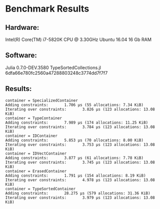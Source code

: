 # Benchmark Results

## Hardware:

Intel(R) Core(TM) i7-5820K CPU @ 3.30GHz
Ubuntu 16.04
16 Gb RAM

## Software:

Julia 0.7.0-DEV.3580
TypeSortedCollections.jl 6dfa66e780fc2560a47288803248c3774dd7f7f7

## Results:

```
container = SpecializedContainer
Adding constraints:       1.706 μs (55 allocations: 7.34 KiB)
Iterating over constraints:       3.826 μs (123 allocations: 13.08 KiB)
container = TypeContainer
Adding constraints:       7.989 μs (174 allocations: 11.25 KiB)
Iterating over constraints:       3.784 μs (123 allocations: 13.08 KiB)
container = IDContainer
Adding constraints:       5.853 μs (70 allocations: 8.00 KiB)
Iterating over constraints:       3.753 μs (123 allocations: 13.08 KiB)
container = IDVectContainer
Adding constraints:       3.877 μs (61 allocations: 7.78 KiB)
Iterating over constraints:       3.745 μs (123 allocations: 13.08 KiB)
container = ErasedContainer
Adding constraints:       1.791 μs (154 allocations: 8.19 KiB)
Iterating over constraints:       4.978 μs (123 allocations: 13.08 KiB)
container = TypeSortedContainer
Adding constraints:       28.275 μs (579 allocations: 31.36 KiB)
Iterating over constraints:       3.979 μs (123 allocations: 13.08 KiB)
```


